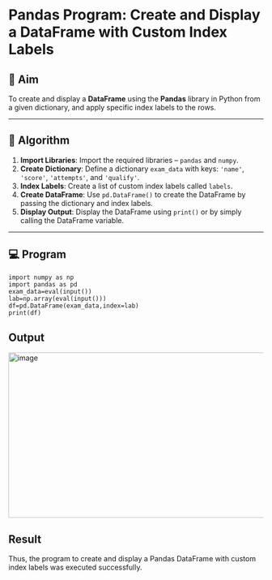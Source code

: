 # Pandas Program: Create and Display a DataFrame with Custom Index Labels

## 🎯 Aim

To create and display a **DataFrame** using the **Pandas** library in Python from a given dictionary, and apply specific index labels to the rows.

---

## 🧠 Algorithm

1. **Import Libraries**: Import the required libraries – `pandas` and `numpy`.
2. **Create Dictionary**: Define a dictionary `exam_data` with keys: `'name'`, `'score'`, `'attempts'`, and `'qualify'`.
3. **Index Labels**: Create a list of custom index labels called `labels`.
4. **Create DataFrame**: Use `pd.DataFrame()` to create the DataFrame by passing the dictionary and index labels.
5. **Display Output**: Display the DataFrame using `print()` or by simply calling the DataFrame variable.

---

## 💻 Program
```
import numpy as np
import pandas as pd
exam_data=eval(input())
lab=np.array(eval(input()))
df=pd.DataFrame(exam_data,index=lab)
print(df)
```

## Output
<img width="1262" height="326" alt="image" src="https://github.com/user-attachments/assets/b7a245c6-54ad-4a82-8c32-cc758b811586" />

## Result
Thus, the program to create and display a Pandas DataFrame with custom index labels was executed successfully.
